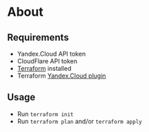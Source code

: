 # About

## Requirements

- Yandex.Cloud API token
- CloudFlare API token
- [Terraform](https://www.terraform.io/downloads.html) installed
- Terraform [Yandex.Cloud plugin](https://github.com/yandex-cloud/terraform-provider-yandex)

## Usage

- Run `terraform init`
- Run `terraform plan` and/or `terraform apply`
